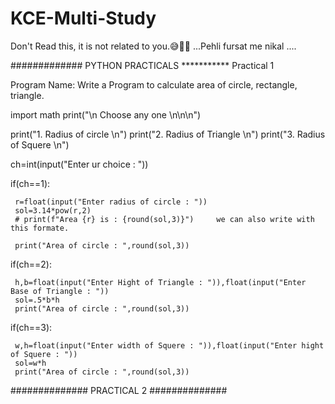 # KCE-Multi-Study

Don't Read this, it is not related to you.😅🤷‍♂️
...Pehli fursat me nikal  ....

#############   PYTHON PRACTICALS
***********    Practical 1

Program Name: Write a Program to calculate area of circle, rectangle, triangle.

import math
print("\n Choose any one  \n\n\n")


print("1. Radius of circle \n")
print("2. Radius of Triangle \n")
print("3. Radius of Squere \n")

ch=int(input("Enter ur choice :  "))

if(ch==1):
    
     r=float(input("Enter radius of circle : "))
     sol=3.14*pow(r,2)
     # print(f"Area {r} is : {round(sol,3)}")     we can also write with this formate.

     print("Area of circle : ",round(sol,3))
    
if(ch==2):
    
     h,b=float(input("Enter Hight of Triangle : ")),float(input("Enter Base of Triangle : "))
     sol=.5*b*h
     print("Area of circle : ",round(sol,3))

if(ch==3):
    
     w,h=float(input("Enter width of Squere : ")),float(input("Enter hight of Squere : "))
     sol=w*h
     print("Area of circle : ",round(sol,3))


##############  PRACTICAL 2 ##############


